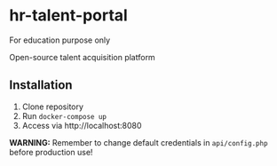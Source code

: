 # hr-talent-portal
For education purpose only

Open-source talent acquisition platform

## Installation
1. Clone repository
2. Run `docker-compose up`
3. Access via http://localhost:8080

**WARNING:** Remember to change default credentials in `api/config.php` before production use!
